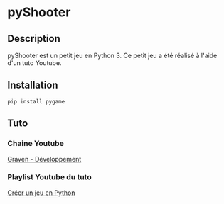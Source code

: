 # pyShooter

## Description
pyShooter est un petit jeu en Python 3. Ce petit jeu a été réalisé à l'aide d'un tuto Youtube.

## Installation
```
pip install pygame
````

## Tuto

### Chaine Youtube
[Graven - Développement](https://www.youtube.com/channel/UCIHVyohXw6j2T-83-uLngEg)

### Playlist Youtube du tuto
[Créer un jeu en Python](https://www.youtube.com/watch?v=8J8wWxbAdFg&list=PLMS9Cy4Enq5KsM7GJ4LHnlBQKTQBV8kaR&ab_channel=Graven-D%C3%A9veloppement)